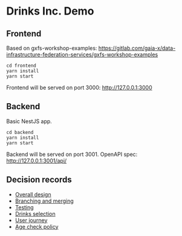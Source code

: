 # Drinks Inc. Demo

## Frontend

Based on gxfs-workshop-examples: https://gitlab.com/gaia-x/data-infrastructure-federation-services/gxfs-workshop-examples

```
cd frontend
yarn install
yarn start
```

Frontend will be served on port 3000: http://127.0.0.1:3000

## Backend

Basic NestJS app.

```
cd backend
yarn install
yarn start
```

Backend will be served on port 3001. OpenAPI spec: http://127.0.0.1:3001/api/

## Decision records

- [Overall design](./collateral/e2e.md)
- [Branching and merging](./collateral/branching.md)
- [Testing](./collateral/testing.md)
- [Drinks selection](./collateral/menu.md)
- [User journey](./collateral/journey.md)
- [Age check policy](./collateral/age.md)

